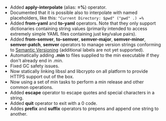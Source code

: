 * Added **apply-interpolate** (alias: **=%**) operator.
* Documented that it is possible also to interpolate with named placeholders, like this: `"Current Directory: $pwd" ("pwd" .) =%`
* Added **from-yaml** and **to-yaml** operators. Note that they only support dictionaries containing string values (primarily intended to access extremely simple YAML files containing just key/value pairs).
* Added **from-semver**, **to-semver**, **semver-major**, **semver-minor**, **semver-patch**, **semver** operators to manage version strings conforming to [Semantic Versioning](https://semver.org/) (additional labels are not yet supported).
* Automatically adding **.min** to files supplied to the min executable if they don't already end in .min.
* Fixed GC safety issues.
* Now statically linking libssl and libcrypto on all platform to provide HTTPS support out of the box.
* Now using a set of min tasks to perform a min release and other common operations.
* Added **escape** operator to escape quotes and special characters in a string.
* Added **quit** operator to exit with a 0 code.
* Addes **prefix** and **suffix** operators to prepens and append one string to another.
